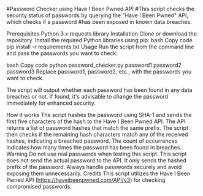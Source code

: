 #Password Checker using Have I Been Pwned API
#This script checks the security status of passwords by querying the "Have I Been Pwned" API, which checks if a password     #has been exposed in known data breaches.

Prerequisites
Python 3.x
requests library
Installation
Clone or download the repository.
Install the required Python libraries using pip:
bash
Copy code
pip install -r requirements.txt
Usage
Run the script from the command line and pass the passwords you want to check:

bash
Copy code
python password_checker.py password1 password2 password3
Replace password1, password2, etc., with the passwords you want to check.

The script will output whether each password has been found in any data breaches or not. If found, it's advisable to change the password immediately for enhanced security.

How it works
The script hashes the password using SHA-1 and sends the first five characters of the hash to the Have I Been Pwned API.
The API returns a list of password hashes that match the same prefix.
The script then checks if the remaining hash characters match any of the received hashes, indicating a breached password.
The count of occurrences indicates how many times the password has been found in breaches.
Warning
Do not use real passwords when testing this script.
This script does not send the actual password to the API. It only sends the hashed prefix of the password.
Always handle passwords securely and avoid exposing them unnecessarily.
Credits
This script utilizes the Have I Been Pwned API (https://haveibeenpwned.com/API/v3) for checking compromised passwords.


